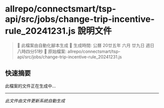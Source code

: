# allrepo/connectsmart/tsp-api/src/jobs/change-trip-incentive-rule_20241231.js 說明文件

> 🚧 此檔案由自動化腳本生成
> 📅 生成時間: 公曆 20廿五年 六月 廿九日 週日 八時四分51秒
> 📂 原始檔案: allrepo/connectsmart/tsp-api/src/jobs/change-trip-incentive-rule_20241231.js

## 快速摘要
此檔案的文件正在生成中...

<!-- 實際使用時，這裡會是 Claude Code 生成的完整文件內容 -->

---
*此文件由文件更新系統自動生成*
